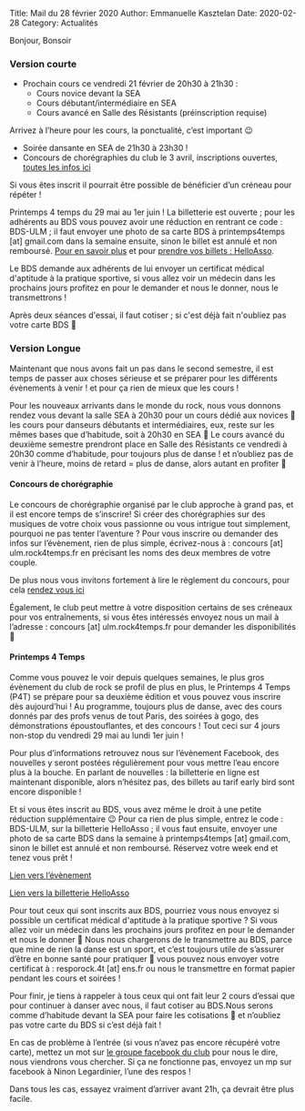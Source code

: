 Title: Mail du 28 février 2020 
Author: Emmanuelle Kasztelan
Date: 2020-02-28
Category: Actualités

Bonjour, Bonsoir

### Version courte
*  Prochain cours ce vendredi 21 février de 20h30 à 21h30 :
    *  Cours novice devant la SEA
    *  Cours débutant/intermédiaire en SEA 
    *  Cours avancé en Salle des Résistants (préinscription requise)
    
Arrivez à l’heure pour les cours, la ponctualité, c’est important 😉

*  Soirée dansante en SEA de 21h30 à 23h30 !
*  Concours de chorégraphies du club le 3 avril, inscriptions ouvertes, [toutes les infos ici](https://www.facebook.com/events/426039771682252/)
 
Si vous êtes inscrit il pourrait être possible de bénéficier d’un créneau pour répéter !

Printemps 4 temps du 29 mai au 1er juin ! La billetterie est ouverte ; pour les adhérents au BDS vous pouvez avoir une réduction en rentrant ce code : BDS-ULM ; il faut envoyer une photo de sa carte BDS à printemps4temps [at] gmail.com dans la semaine ensuite, sinon le billet est annulé et non remboursé. [Pour en savoir plus](https://www.facebook.com/events/523492181607845/)
 et pour [prendre vos billets : HelloAsso](https://www.helloasso.com/associations/printemps-4-temps/evenements/printemps-4-temps-edition-2020).
 
Le BDS demande aux adhérents de lui envoyer un certificat médical d'aptitude à la pratique sportive, si vous allez voir un médecin dans les prochains jours profitez en pour le demander et nous le donner, nous le transmettrons !

Après deux séances d'essai, il faut cotiser ; si c'est déjà fait n'oubliez pas votre carte BDS 🙂

### Version Longue
Maintenant que nous avons fait un pas dans le second semestre, il est temps de passer aux choses sérieuse et se préparer pour les différents évènements à venir ! et pour ça rien de mieux que les cours !

Pour les nouveaux arrivants dans le monde du rock, nous vous donnons rendez vous devant la salle SEA à 20h30 pour un cours dédié aux novices 🙂  les cours pour danseurs débutants et intermédiaires, eux, reste sur les mêmes bases que d’habitude, soit à 20h30 en SEA 🙂 Le cours avancé du deuxième semestre prendront place en Salle des Résistants ce vendredi à 20h30 comme d’habitude, pour toujours plus de danse ! et n’oubliez pas de venir à l’heure, moins de retard = plus de danse, alors autant en profiter 🙂

#### Concours de chorégraphie

Le concours de chorégraphie organisé par le club approche à grand pas, et il est encore temps de s’inscrire! Si créer des chorégraphies sur des musiques de votre choix vous passionne ou vous intrigue tout simplement, pourquoi ne pas tenter l’aventure ? Pour vous inscrire ou demander des infos sur l’évènement, rien de plus simple, écrivez-nous à : concours [at] ulm.rock4temps.fr en précisant les noms des deux membres de votre couple. 
 
De plus nous vous invitons fortement à lire le règlement du concours, pour cela [rendez vous ici](https://drive.google.com/file/d/1LfS6miecuaU2Xb1Q_XnwwVe3dbt23zh5/view?usp=sharing)

Également, le club peut mettre à votre disposition certains de ses créneaux pour vos entraînements, si vous êtes intéressés envoyez nous un mail à l’adresse : concours [at] ulm.rock4temps.fr pour demander les disponibilités 🙂

#### Printemps 4 Temps 

Comme vous pouvez le voir depuis quelques semaines, le plus gros évènement du club de rock se profil de plus en plus, le Printemps 4 Temps (P4T) se prépare pour sa deuxième édition et vous pouvez vous inscrire dès aujourd’hui ! Au programme, toujours plus de danse, avec des cours donnés par des profs venus de tout Paris, des soirées à gogo, des démonstrations époustouflantes, et des concours ! Tout ceci sur 4 jours non-stop du vendredi 29 mai au lundi 1er juin ! 

Pour plus d’informations retrouvez nous sur l’évènement Facebook, des nouvelles y seront postées régulièrement pour vous mettre l’eau encore plus à la bouche. En parlant de nouvelles : la billetterie en ligne est maintenant disponible, alors n’hésitez pas, des billets au tarif early bird sont encore disponible ! 

Et si vous êtes inscrit au BDS, vous avez même le droit à une petite réduction supplémentaire 😉 Pour ca rien de plus simple, entrez le code : BDS-ULM, sur la billetterie HelloAsso ; il vous faut ensuite, envoyer une photo de sa carte BDS dans la semaine à  printemps4temps [at] gmail.com, sinon le billet est annulé et non remboursé. Réservez votre week end et tenez vous prêt ! 

[Lien vers l’évènement](https://www.facebook.com/events/523492181607845/)

[Lien vers la billetterie HelloAsso](https://www.helloasso.com/associations/printemps-4-temps/evenements/printemps-4-temps-edition-2020)

Pour tout ceux qui sont inscrits aux BDS, pourriez vous nous envoyez si possible un certificat médical d'aptitude à la pratique sportive ? Si vous allez voir un médecin dans les prochains jours profitez en pour le demander et nous le donner 🙂 Nous nous chargerons de le transmettre au BDS, parce que mine de rien la danse est un sport, et c’est toujours utile de s’assurer d’être en bonne santé pour pratiquer 🙂 vous pouvez nous envoyer votre certificat à : resporock.4t [at] ens.fr ou nous le transmettre en format papier pendant les cours et soirées !

Pour finir, je tiens à rappeler à tous ceux qui ont fait leur 2 cours d’essai que pour continuer à danser avec nous, il faut cotiser au BDS.Nous serons comme d’habitude devant la SEA pour faire les cotisations 🙂 et n’oubliez pas votre carte du BDS si c’est déjà fait !
 
En cas de problème à l’entrée (si vous n’avez pas encore récupéré votre carte), mettez un mot sur [le groupe facebook du club](https://www.facebook.com/groups/162417524541495/
) pour nous le dire, nous viendrons vous chercher. Si ça ne fonctionne pas, envoyez un mp sur facebook à Ninon Legardinier, l’une des respos ! 

Dans tous les cas, essayez vraiment d’arriver avant 21h, ça devrait être plus facile.